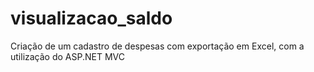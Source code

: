 # visualizacao_saldo

Criação de um cadastro de despesas com exportação em Excel, com a utilização do ASP.NET MVC
